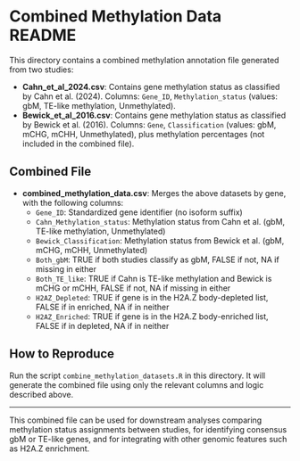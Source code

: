 # Combined Methylation Data README

This directory contains a combined methylation annotation file generated from two studies:

- **Cahn_et_al_2024.csv**: Contains gene methylation status as classified by Cahn et al. (2024). Columns: `Gene_ID`, `Methylation_status` (values: gbM, TE-like methylation, Unmethylated).
- **Bewick_et_al_2016.csv**: Contains gene methylation status as classified by Bewick et al. (2016). Columns: `Gene`, `Classification` (values: gbM, mCHG, mCHH, Unmethylated), plus methylation percentages (not included in the combined file).

## Combined File

- **combined_methylation_data.csv**: Merges the above datasets by gene, with the following columns:
  - `Gene_ID`: Standardized gene identifier (no isoform suffix)
  - `Cahn_Methylation_status`: Methylation status from Cahn et al. (gbM, TE-like methylation, Unmethylated)
  - `Bewick_Classification`: Methylation status from Bewick et al. (gbM, mCHG, mCHH, Unmethylated)
  - `Both_gbM`: TRUE if both studies classify as gbM, FALSE if not, NA if missing in either
  - `Both_TE_like`: TRUE if Cahn is TE-like methylation and Bewick is mCHG or mCHH, FALSE if not, NA if missing in either
  - `H2AZ_Depleted`: TRUE if gene is in the H2A.Z body-depleted list, FALSE if in enriched, NA if in neither
  - `H2AZ_Enriched`: TRUE if gene is in the H2A.Z body-enriched list, FALSE if in depleted, NA if in neither

## How to Reproduce

Run the script `combine_methylation_datasets.R` in this directory. It will generate the combined file using only the relevant columns and logic described above.

---

This combined file can be used for downstream analyses comparing methylation status assignments between studies, for identifying consensus gbM or TE-like genes, and for integrating with other genomic features such as H2A.Z enrichment.

